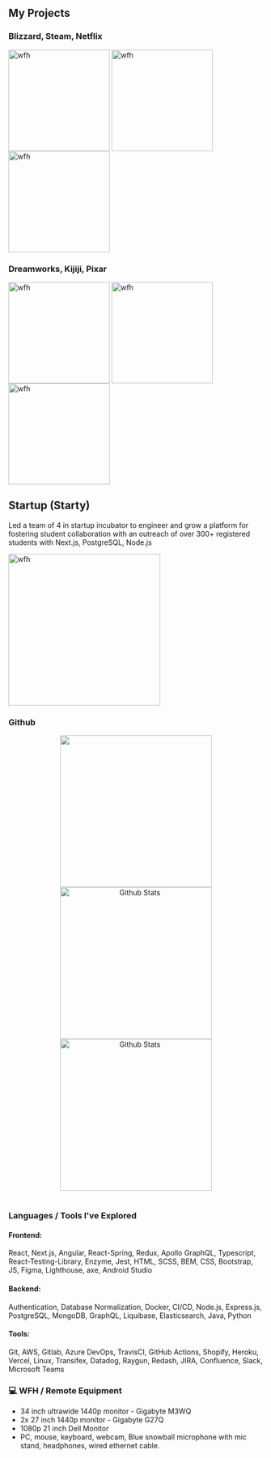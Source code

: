 




<!--  ### :rocket: Longest commit streak (personal record in 2020-2021):
<img align="center"  alt="wfh" src="https://github.com/mattfrancis888/mattfrancis888/blob/master/readmeImg/record.jpg" width="1000"  /> -->



[website]: https://mattfrancis.vercel.app/
[linkedin]: https://www.linkedin.com/in/matthew-francis-b9b1b31a2/
[starty]: https://www.starty.ca/


## My Projects

### Blizzard, Steam, Netflix
<p float="left">
<img align="center"  alt="wfh" src="https://github.com/mattfrancis888/mattfrancis888/blob/master/readmeImg/p1.jpeg" width="200"  />
<img align="center"  alt="wfh" src="https://github.com/mattfrancis888/mattfrancis888/blob/master/readmeImg/p2.jpeg" width="200"  />
<img align="center"  alt="wfh" src="https://github.com/mattfrancis888/mattfrancis888/blob/master/readmeImg/p3.jpeg" width="200"  />
</p>

### Dreamworks, Kijiji, Pixar
<p float="left">
<img align="center"  alt="wfh" src="https://github.com/mattfrancis888/mattfrancis888/blob/master/readmeImg/p4.jpeg" width="200"  />
<img align="center"  alt="wfh" src="https://github.com/mattfrancis888/mattfrancis888/blob/master/readmeImg/p5.jpeg" width="200"  />
<img align="center"  alt="wfh" src="https://github.com/mattfrancis888/mattfrancis888/blob/master/readmeImg/p6.jpeg" width="200"  />
</p>


## Startup (Starty)
Led a team of 4 in startup incubator to engineer and grow a platform for fostering student collaboration with an outreach of over 300+ registered students with Next.js, PostgreSQL, Node.js
<p float="left">
<img align="center"  alt="wfh" src="https://github.com/mattfrancis888/mattfrancis888/blob/master/readmeImg/starty.jpeg" width="300"  />
</p>


 ### Github  

<!-- <img align="center" alt="Github Stats" src="https://github-readme-stats.vercel.app/api?username=mattfrancis888&show_icons=true&include_all_commits=true&count_private=true" height="200" alt="stats" /> -->

<p align="center">
   <a>
       <img align="center" src="http://github-readme-streak-stats.herokuapp.com?user=mattfranciswork0&theme=tokyonight_duo&hide_border=true" width="300"/>
    </a> 
  <img align="center" alt="Github Stats" src="https://github-readme-stats.vercel.app/api?username=mattfranciswork0&show_icons=true&count_private=true" width="300"  alt="stats" />
 <img align="center" alt="Github Stats" src="https://github-readme-stats.vercel.app/api/top-langs/?username=mattfranciswork0&&layout=compact" width="300"/>
 </p>
    
#


###  Languages / Tools I've Explored

#### Frontend: 
React, Next.js, Angular, React-Spring, Redux, Apollo GraphQL, Typescript, React-Testing-Library, Enzyme, Jest, HTML, SCSS, BEM, CSS, Bootstrap, JS, Figma, Lighthouse, axe, Android Studio

#### Backend: 
Authentication, Database Normalization, Docker, CI/CD, Node.js, Express.js, PostgreSQL, MongoDB,
GraphQL, Liquibase, Elasticsearch, Java, Python

#### Tools: 
Git, AWS, Gitlab, Azure DevOps, TravisCI, GitHub Actions, Shopify, Heroku, Vercel, Linux, Transifex, Datadog, Raygun, Redash, JIRA, Confluence, Slack, Microsoft Teams

### :computer: WFH / Remote Equipment

- 34 inch ultrawide 1440p monitor - Gigabyte M3WQ
- 2x 27 inch 1440p monitor - Gigabyte G27Q 
- 1080p 21 inch  Dell Monitor
- PC, mouse, keyboard, webcam, Blue snowball microphone with mic stand, headphones, wired ethernet cable.

